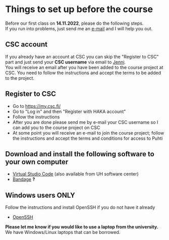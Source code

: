 # Things to set up before the course

Before our first class on **14.11.2022**, please do the following steps.  
If you run into problems, just send me an [e-mail](mailto:antti.karkman@helsinki.fi) and I will help you out.  

## CSC account

If you already have an account at CSC you can skip the "Register to CSC" part and just send your **CSC username** via email to [Jenni](mailto:jenni.hultman@helsinki.fi).  
You will receive an email after you have been added to the course project at CSC. You need to follow the instructions and accept the terms to be added to the project. 

## Register to CSC

* Go to https://my.csc.fi/
* Go to "Log in" and then "Register with HAKA account"
* Follow the instructions
* After you are done please send me by e-mail your CSC username so I can add you to the course project on CSC
* At some point you will receive an e-mail to join the course project; follow the instructions and accept the terms and conditions for access to Puhti

## Download and install the following software to your own computer

* [Virtual Studio Code](https://code.visualstudio.com/Download) (also available from UH software center)
* [Bandage](https://rrwick.github.io/Bandage/) **?**

## Windows users ONLY

Follow the instructions and install OpenSSH if you do not have it already

* [OpenSSH](https://learn.microsoft.com/en-us/windows-server/administration/openssh/openssh_install_firstuse?tabs=gui#install-openssh-for-windows)

__Please let me know if you would like to use a laptop from the university.__  
We have Windows/Linux laptops that can be borrowed.
